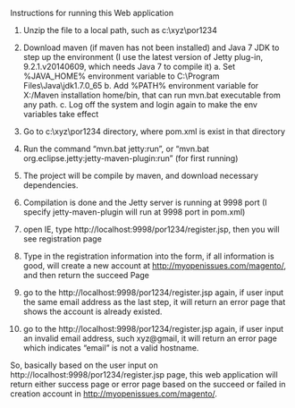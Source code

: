 Instructions for running this Web application

1.	Unzip the file to a local path, such as c:\xyz\por1234

2.	Download maven (if maven has not been installed) and Java 7 JDK to step up the environment (I use the latest version of Jetty plug-in, 9.2.1.v20140609, which needs Java 7 to compile it)
a.	Set %JAVA_HOME% environment variable to C:\Program Files\Java\jdk1.7.0_65
b.	Add %PATH% environment variable for X:/Maven installation home/bin, that can run mvn.bat executable from any path.
c.	Log off the system and login again to make the env variables take effect

3.	Go to c:\xyz\por1234 directory, where pom.xml is exist in that directory

4.	Run the command “mvn.bat jetty:run”, or “mvn.bat org.eclipse.jetty:jetty-maven-plugin:run” (for first running)
 

5.	The project will be compile by maven, and download necessary dependencies.
 

6.	Compilation is done and the Jetty server is running at 9998 port (I specify jetty-maven-plugin will run at 9998 port in pom.xml)
 

7.	open IE, type http://localhost:9998/por1234/register.jsp, then you will see registration page
 

8.	Type in the registration information into the form, if all information is good, will create a new account at http://myopenissues.com/magento/, and then return the succeed Page 
 

9.	go to the http://localhost:9998/por1234/register.jsp again, if user input the same email address as the last step, it will return an error page that shows the account is already existed.
 

10.	go to the http://localhost:9998/por1234/register.jsp again, if user input an invalid email address, such xyz@gmail, it will return an error page which indicates “email” is not a valid hostname.

 

So, basically based on the user input on http://localhost:9998/por1234/register.jsp page, this web application will return either success page or error page based on the succeed or failed in creation account in http://myopenissues.com/magento/.

